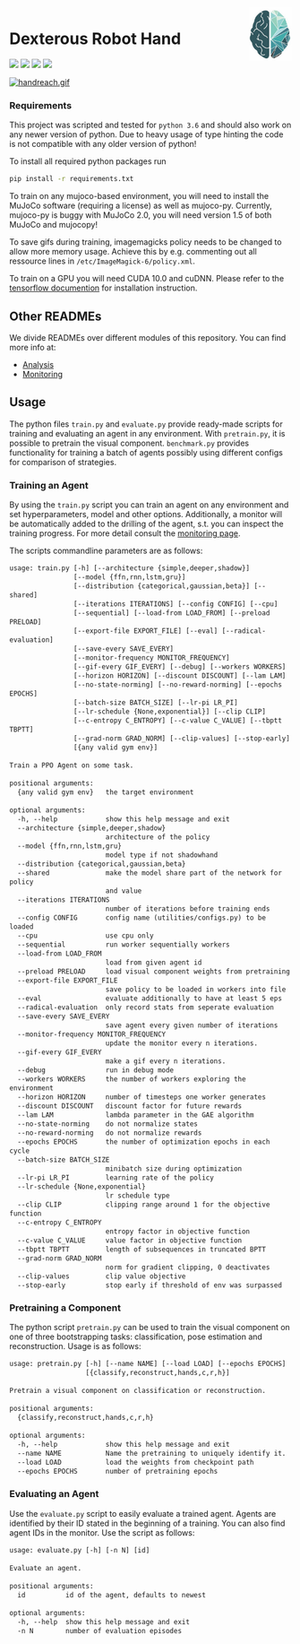 <img src="docs/img/logo.png" width=15% align="right" />

# Dexterous Robot Hand

![](https://img.shields.io/github/license/ccnmaastricht/dexterous-robot-hand)
![](https://img.shields.io/github/issues/ccnmaastricht/dexterous-robot-hand)
![](https://img.shields.io/github/forks/ccnmaastricht/dexterous-robot-hand)
![](https://img.shields.io/github/stars/ccnmaastricht/dexterous-robot-hand)

[![handreach.gif](https://i.postimg.cc/ZYgWRqFM/handreach.gif)](https://postimg.cc/vDrY2bKr)

### Requirements

This project was scripted and tested for `python 3.6` and should also work on any newer version of python.
Due to heavy usage of type hinting the code is not compatible with any older version of python!

To install all required python packages run

```bash
pip install -r requirements.txt
```

To train on any mujoco-based environment, you will need to install the MuJoCo software (requiring a license)
as well as mujoco-py. Currently, mujoco-py is buggy with MuJoCo 2.0, you will need version 1.5 of both MuJoCo and mujocopy!

To save gifs during training, imagemagicks policy needs to be changed to allow more memory usage. Achieve this by e.g. commenting out all ressource lines in `/etc/ImageMagick-6/policy.xml`.

To train on a GPU you will need CUDA 10.0 and cuDNN. Please refer to the <a href="https://www.tensorflow.org/">tensorflow documention</a> for installation instruction.

## Other READMEs
We divide READMEs over different modules of this repository. You can find more info at:

 - <a href="analysis/README.md">Analysis</a>
 - <a href="monitor/README.md">Monitoring</a>

## Usage
The python files `train.py` and `evaluate.py` provide ready-made scripts for training and evaluating an agent in any environment. With `pretrain.py`, it is possible to pretrain the visual component. `benchmark.py` provides functionality for training a batch of agents possibly using different configs for comparison of strategies.

### Training an Agent
By using the `train.py` script you can train an agent on any environment and set hyperparameters, model and other
options. Additionally, a monitor will be automatically added to the drilling of the agent, s.t. you can inspect
the training progress. For more detail consult the <a href="monitor/README.md">monitoring page</a>.

The scripts commandline parameters are as follows:

```
usage: train.py [-h] [--architecture {simple,deeper,shadow}]
                [--model {ffn,rnn,lstm,gru}]
                [--distribution {categorical,gaussian,beta}] [--shared]
                [--iterations ITERATIONS] [--config CONFIG] [--cpu]
                [--sequential] [--load-from LOAD_FROM] [--preload PRELOAD]
                [--export-file EXPORT_FILE] [--eval] [--radical-evaluation]
                [--save-every SAVE_EVERY]
                [--monitor-frequency MONITOR_FREQUENCY]
                [--gif-every GIF_EVERY] [--debug] [--workers WORKERS]
                [--horizon HORIZON] [--discount DISCOUNT] [--lam LAM]
                [--no-state-norming] [--no-reward-norming] [--epochs EPOCHS]
                [--batch-size BATCH_SIZE] [--lr-pi LR_PI]
                [--lr-schedule {None,exponential}] [--clip CLIP]
                [--c-entropy C_ENTROPY] [--c-value C_VALUE] [--tbptt TBPTT]
                [--grad-norm GRAD_NORM] [--clip-values] [--stop-early]
                [{any valid gym env}]

Train a PPO Agent on some task.

positional arguments:
  {any valid gym env}   the target environment

optional arguments:
  -h, --help            show this help message and exit
  --architecture {simple,deeper,shadow}
                        architecture of the policy
  --model {ffn,rnn,lstm,gru}
                        model type if not shadowhand
  --distribution {categorical,gaussian,beta}
  --shared              make the model share part of the network for policy
                        and value
  --iterations ITERATIONS
                        number of iterations before training ends
  --config CONFIG       config name (utilities/configs.py) to be loaded
  --cpu                 use cpu only
  --sequential          run worker sequentially workers
  --load-from LOAD_FROM
                        load from given agent id
  --preload PRELOAD     load visual component weights from pretraining
  --export-file EXPORT_FILE
                        save policy to be loaded in workers into file
  --eval                evaluate additionally to have at least 5 eps
  --radical-evaluation  only record stats from seperate evaluation
  --save-every SAVE_EVERY
                        save agent every given number of iterations
  --monitor-frequency MONITOR_FREQUENCY
                        update the monitor every n iterations.
  --gif-every GIF_EVERY
                        make a gif every n iterations.
  --debug               run in debug mode
  --workers WORKERS     the number of workers exploring the environment
  --horizon HORIZON     number of timesteps one worker generates
  --discount DISCOUNT   discount factor for future rewards
  --lam LAM             lambda parameter in the GAE algorithm
  --no-state-norming    do not normalize states
  --no-reward-norming   do not normalize rewards
  --epochs EPOCHS       the number of optimization epochs in each cycle
  --batch-size BATCH_SIZE
                        minibatch size during optimization
  --lr-pi LR_PI         learning rate of the policy
  --lr-schedule {None,exponential}
                        lr schedule type
  --clip CLIP           clipping range around 1 for the objective function
  --c-entropy C_ENTROPY
                        entropy factor in objective function
  --c-value C_VALUE     value factor in objective function
  --tbptt TBPTT         length of subsequences in truncated BPTT
  --grad-norm GRAD_NORM
                        norm for gradient clipping, 0 deactivates
  --clip-values         clip value objective
  --stop-early          stop early if threshold of env was surpassed

```

### Pretraining a Component
The python script `pretrain.py` can be used to train the visual component on one of three bootstrapping tasks: classification, pose estimation and reconstruction. Usage is as follows:

    usage: pretrain.py [-h] [--name NAME] [--load LOAD] [--epochs EPOCHS]
                       [{classify,reconstruct,hands,c,r,h}]

    Pretrain a visual component on classification or reconstruction.

    positional arguments:
      {classify,reconstruct,hands,c,r,h}

    optional arguments:
      -h, --help            show this help message and exit
      --name NAME           Name the pretraining to uniquely identify it.
      --load LOAD           load the weights from checkpoint path
      --epochs EPOCHS       number of pretraining epochs

### Evaluating an Agent
Use the `evaluate.py` script to easily evaluate a trained agent. Agents are identified by their ID stated in the beginning of a training. You can also find agent IDs in the monitor. Use the script as follows:

    usage: evaluate.py [-h] [-n N] [id]

    Evaluate an agent.

    positional arguments:
      id          id of the agent, defaults to newest

    optional arguments:
      -h, --help  show this help message and exit
      -n N        number of evaluation episodes
